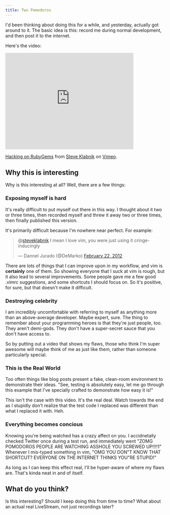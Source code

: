 ```yaml
---
title: Two Pomodoros
---
```


I'd been thinking about doing this for a while, and yesterday, actually got
around to it. The basic idea is this: record me during normal development, and
then post it to the internet.

Here's the video:

<iframe src="http://player.vimeo.com/video/37201618?title=0&amp;byline=0&amp;portrait=0" width="400" height="300" frameborder="0" webkitAllowFullScreen mozallowfullscreen allowFullScreen></iframe><p><a href="http://vimeo.com/37201618">Hacking on RubyGems</a> from <a href="http://vimeo.com/steveklabnik">Steve Klabnik</a> on <a href="http://vimeo.com">Vimeo</a>.</p>

## Why this is interesting

Why is this interesting at all? Well, there are a few things:

### Exposing myself is hard

It's really difficult to put myself out there in this way. I thought about it
two or three times, then recorded myself and threw it away two or three times,
then finally published this version.

It's primarily difficult because I'm nowhere near perfect. For example:

<blockquote class="twitter-tweet" data-in-reply-to="172124830227902464" width="350"><p>@<a href="https://twitter.com/steveklabnik">steveklabnik</a> I mean I love vim, you were just using it cringe-inducingly</p>&mdash; Dannel Jurado (@DeMarko) <a href="https://twitter.com/DeMarko/status/172125229462724610" data-datetime="2012-02-22T01:07:07+00:00">February 22, 2012</a></blockquote>
<script src="//platform.twitter.com/widgets.js" charset="utf-8"></script>


There are lots of things that I can improve upon in my workflow, and vim is **certainly** one of them. So showing everyone that I suck at vim is rough, but it also lead to several improvements. Some people gave me a few good .vimrc suggestions, and some shortcuts I should focus on. So it's positive, for sure, but that doesn't make it difficult.

### Destroying celebrity

I am incredibly uncomfortable with referring to myself as anything more than an
above-average developer. Maybe expert, sure. The thing to remember about your
programming heroes is that they're just people, too. They aren't demi-gods.
They don't have a super-secret sauce that you don't have access to.

So by putting out a video that shows my flaws, those who think I'm super awesome
will maybe think of me as just like them, rather than someone particularly special.

### This is the Real World

Too often things like blog posts present a fake, clean-room environment to
demonstrate their ideas. "See, testing is absolutely easy, let me go through
this example that I've specially crafted to demonstrate how easy it is!"

This isn't the case with this video. It's the real deal. Watch towards the end as
I stupidly don't realize that the test code I replaced was different than what
I replaced it with. Heh.

### Everything becomes concious

Knowing you're being watched has a crazy affect on you. I accidnetally checked
Twitter once during a test run, and immediately went "ZOMG POMODOROS PEOPLE ARE
WATCHING ASSHOLE YOU SCREWED UP!!!!1" Whenever I mis-typed something in vim,
"OMG YOU DON"T KNOW THAT SHORTCUT? EVERYONE ON THE INTERNET THINKS YOU"RE
STUPID!"

As long as I can keep this effect real, I'll be hyper-aware of where my flaws
are. That's kinda neat in and of itself.

## What do you think?

Is this interesting? Should I keep doing this from time to time? What about an
actual real LiveStream, not just recordings later?
